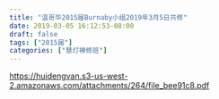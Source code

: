 ```yaml
---
title: "温哥华2015届Burnaby小组2019年3月5日共修"
date: 2019-03-05 16:12:53-08:00
draft: false
tags: ["2015届"]
categories: ["慧灯禅修班"]
---
```

https://huidengvan.s3-us-west-2.amazonaws.com/attachments/264/file_bee91c8.pdf
